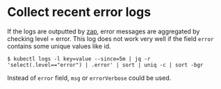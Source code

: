 # Collect recent error logs
If the logs are outputted by [zap](https://github.com/uber-go/zap), error messages are aggregated by checking level = error.
This log does not work very well if the field `error` contains some unique values like id.

```
$ kubectl logs -l key=value --since=5m | jq -r 'select(.level=="error") | .error' | sort | uniq -c | sort -bgr
```

Instead of `error` field, `msg` or `errorVerbose` could be used.

